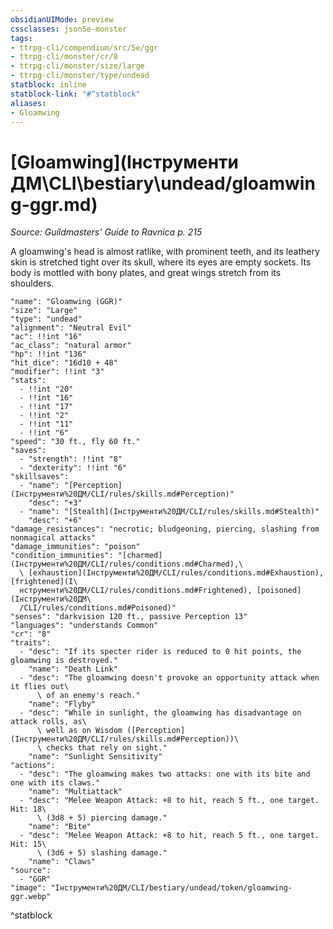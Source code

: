 ```yaml
---
obsidianUIMode: preview
cssclasses: json5e-monster
tags:
- ttrpg-cli/compendium/src/5e/ggr
- ttrpg-cli/monster/cr/8
- ttrpg-cli/monster/size/large
- ttrpg-cli/monster/type/undead
statblock: inline
statblock-link: "#^statblock"
aliases:
- Gloamwing
---
```

# [Gloamwing](Інструменти ДМ\CLI\bestiary\undead/gloamwing-ggr.md)
*Source: Guildmasters' Guide to Ravnica p. 215*  

A gloamwing's head is almost ratlike, with prominent teeth, and its leathery skin is stretched tight over its skull, where its eyes are empty sockets. Its body is mottled with bony plates, and great wings stretch from its shoulders.

```statblock
"name": "Gloamwing (GGR)"
"size": "Large"
"type": "undead"
"alignment": "Neutral Evil"
"ac": !!int "16"
"ac_class": "natural armor"
"hp": !!int "136"
"hit_dice": "16d10 + 48"
"modifier": !!int "3"
"stats":
  - !!int "20"
  - !!int "16"
  - !!int "17"
  - !!int "2"
  - !!int "11"
  - !!int "6"
"speed": "30 ft., fly 60 ft."
"saves":
  - "strength": !!int "8"
  - "dexterity": !!int "6"
"skillsaves":
  - "name": "[Perception](Інструменти%20ДМ/CLI/rules/skills.md#Perception)"
    "desc": "+3"
  - "name": "[Stealth](Інструменти%20ДМ/CLI/rules/skills.md#Stealth)"
    "desc": "+6"
"damage_resistances": "necrotic; bludgeoning, piercing, slashing from nonmagical attacks"
"damage_immunities": "poison"
"condition_immunities": "[charmed](Інструменти%20ДМ/CLI/rules/conditions.md#Charmed),\
  \ [exhaustion](Інструменти%20ДМ/CLI/rules/conditions.md#Exhaustion), [frightened](І\
  нструменти%20ДМ/CLI/rules/conditions.md#Frightened), [poisoned](Інструменти%20ДМ\
  /CLI/rules/conditions.md#Poisoned)"
"senses": "darkvision 120 ft., passive Perception 13"
"languages": "understands Common"
"cr": "8"
"traits":
  - "desc": "If its specter rider is reduced to 0 hit points, the gloamwing is destroyed."
    "name": "Death Link"
  - "desc": "The gloamwing doesn't provoke an opportunity attack when it flies out\
      \ of an enemy's reach."
    "name": "Flyby"
  - "desc": "While in sunlight, the gloamwing has disadvantage on attack rolls, as\
      \ well as on Wisdom ([Perception](Інструменти%20ДМ/CLI/rules/skills.md#Perception))\
      \ checks that rely on sight."
    "name": "Sunlight Sensitivity"
"actions":
  - "desc": "The gloamwing makes two attacks: one with its bite and one with its claws."
    "name": "Multiattack"
  - "desc": "Melee Weapon Attack: +8 to hit, reach 5 ft., one target. Hit: 18\
      \ (3d8 + 5) piercing damage."
    "name": "Bite"
  - "desc": "Melee Weapon Attack: +8 to hit, reach 5 ft., one target. Hit: 15\
      \ (3d6 + 5) slashing damage."
    "name": "Claws"
"source":
  - "GGR"
"image": "Інструменти%20ДМ/CLI/bestiary/undead/token/gloamwing-ggr.webp"
```
^statblock
